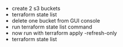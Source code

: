 - create 2 s3 buckets
- terraform state list
- delete one bucket from GUI console
- run terraform state list command
- now run with terraform apply -refresh-only
- terraform state list


